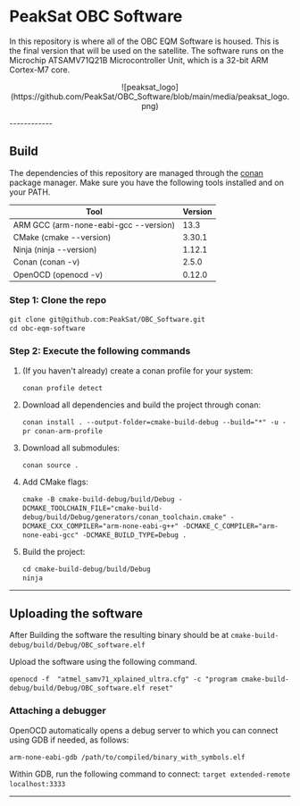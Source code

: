 # PeakSat OBC Software

In this repository is where all of the OBC EQM Software is housed. This is the final version that will be used on the satellite.
The software runs on the Microchip ATSAMV71Q21B Microcontroller Unit, which is a 32-bit ARM Cortex-M7 core.
<p align="center">
   ![peaksat_logo](https://github.com/PeakSat/OBC_Software/blob/main/media/peaksat_logo.png)
</p>
------------

## Build

The dependencies of this repository are managed through the [conan](https://conan.io/) package manager.
Make sure you have the following tools installed and on your PATH.

| **Tool**                              | **Version** |
|---------------------------------------|-------------|
| ARM GCC (arm-none-eabi-gcc --version) | 13.3        |
| CMake   (cmake --version)             | 3.30.1      |
| Ninja   (ninja --version)             | 1.12.1      |
| Conan   (conan -v)                    | 2.5.0       |
| OpenOCD (openocd -v)                  | 0.12.0      |

### Step 1: Clone the repo
   ```shell
   git clone git@github.com:PeakSat/OBC_Software.git
   cd obc-eqm-software
   ```
### Step 2: Execute the following commands
1. (If you haven't already) create a conan profile for your system:
   ```shell
   conan profile detect
   ```
2. Download all dependencies and build the project through conan:
   ```shell
   conan install . --output-folder=cmake-build-debug --build="*" -u -pr conan-arm-profile
   ```
3. Download all submodules:
   ```shell
   conan source .
   ```
4. Add CMake flags:
   ```shell
   cmake -B cmake-build-debug/build/Debug -DCMAKE_TOOLCHAIN_FILE="cmake-build-debug/build/Debug/generators/conan_toolchain.cmake" -DCMAKE_CXX_COMPILER="arm-none-eabi-g++" -DCMAKE_C_COMPILER="arm-none-eabi-gcc" -DCMAKE_BUILD_TYPE=Debug .
   ```
5. Build the project:
   ```shell
   cd cmake-build-debug/build/Debug
   ninja
   ```
------------

## Uploading the software

After Building the software the resulting binary should be at `cmake-build-debug/build/Debug/OBC_software.elf`

Upload the software using the following command.
```shell
openocd -f  "atmel_samv71_xplained_ultra.cfg" -c "program cmake-build-debug/build/Debug/OBC_software.elf reset"
```
### Attaching a debugger
OpenOCD automatically opens a debug server to which you can connect using
GDB if needed, as follows:
```shell
arm-none-eabi-gdb /path/to/compiled/binary_with_symbols.elf
```
Within GDB, run the following command to connect:
`target extended-remote localhost:3333`

------------

